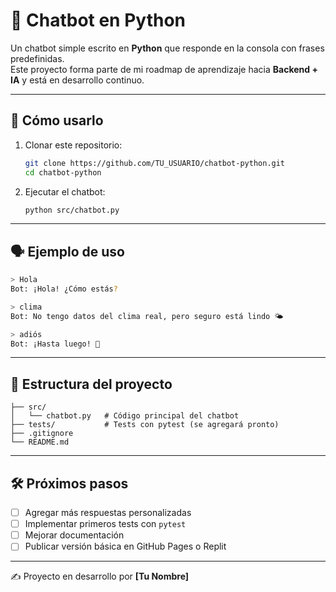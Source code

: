 # 🤖 Chatbot en Python

Un chatbot simple escrito en **Python** que responde en la consola con frases predefinidas.  
Este proyecto forma parte de mi roadmap de aprendizaje hacia **Backend + IA** y está en desarrollo continuo.  

---

## 🚀 Cómo usarlo

1. Clonar este repositorio:
   ```bash
   git clone https://github.com/TU_USUARIO/chatbot-python.git
   cd chatbot-python
   ```

2. Ejecutar el chatbot:
   ```bash
   python src/chatbot.py
   ```

---

## 🗣️ Ejemplo de uso

```bash
> Hola
Bot: ¡Hola! ¿Cómo estás?

> clima
Bot: No tengo datos del clima real, pero seguro está lindo 🌤️

> adiós
Bot: ¡Hasta luego! 👋
```

---

## 📂 Estructura del proyecto

```
├── src/
│   └── chatbot.py   # Código principal del chatbot
├── tests/           # Tests con pytest (se agregará pronto)
├── .gitignore
└── README.md
```

---

## 🛠️ Próximos pasos

- [ ] Agregar más respuestas personalizadas
- [ ] Implementar primeros tests con `pytest`
- [ ] Mejorar documentación
- [ ] Publicar versión básica en GitHub Pages o Replit

---

✍️ Proyecto en desarrollo por **[Tu Nombre]**
